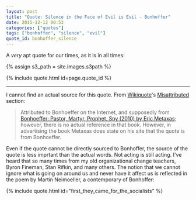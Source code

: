 ```yaml
---
layout: post
title: "Quote: Silence in the Face of Evil is Evil - Bonhoffer"
date: 2015-12-12 00:53
categories: ["quotes"]
tags: ["bonhoffer", "silence", "evil"]
quote_id: bonhoffer_silence
---
```

A *very* apt quote for our times, as it is in all times:

{% assign s3_path = site.images.s3path %}

{% include quote.html id=page.quote_id %}

*****

I cannot find an actual source for this quote. From [Wikiquote](https://en.wikiquote.org/wiki/Dietrich_Bonhoeffer)'s [Misattributed](https://en.wikiquote.org/wiki/Dietrich_Bonhoeffer#Misattributed) section:

> Attributed to Bonhoeffer on the Internet, and supposedly from
> [Bonhoeffer: Pastor, Martyr, Prophet, Spy (2010) by Eric Metaxas](http://books.google.com/books?id=aG0q3X8TVpsC&pg=PA486#v=onepage);
> however, there is no actual reference in that book. However, in
> advertising the book Metaxas does state on his site that the quote
> is from Bonhoeffer.

Even if the quote cannot be directly sourced to Bonhoffer, the source
of the quote is less imprtant than the actual words. Not acting is
still acting. I've heard that so many times from my old organizational
change teachers, Byron Fineman, Stan Rifkin, and many others. The
notion that we cannot ignore what is going on around us and never have
it affect us is reflected in the poem by Martin Neimoeller, a contemporary
of Bonhoffer:

{% include quote.html id="first_they_came_for_the_socialists" %}
